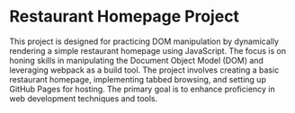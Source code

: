 # Restaurant Homepage Project

This project is designed for practicing DOM manipulation by dynamically rendering a simple restaurant homepage using JavaScript. The focus is on honing skills in manipulating the Document Object Model (DOM) and leveraging webpack as a build tool. The project involves creating a basic restaurant homepage, implementing tabbed browsing, and setting up GitHub Pages for hosting. The primary goal is to enhance proficiency in web development techniques and tools.
